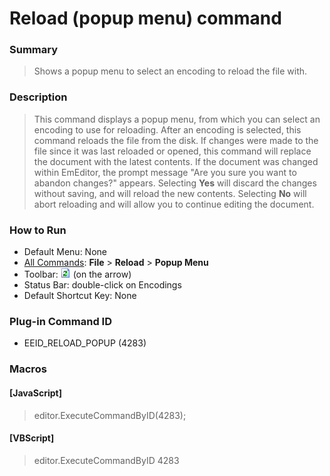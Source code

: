# Reload (popup menu) command

### Summary

> Shows a popup menu to select an encoding to reload the file with.

### Description

> This command displays a popup menu, from which you can select an encoding
> to use for reloading. After an encoding is selected, this command reloads
> the file from the disk. If changes were made to the file since it was last reloaded
> or opened, this command will replace the document with the latest contents.
> If the document was changed within EmEditor, the prompt message "Are you sure
> you want to abandon changes?" appears. Selecting **Yes** will
> discard the
> changes without saving, and will reload the new contents. Selecting **No**
> will abort reloading and will allow you to continue editing the document.

### How to Run

- Default Menu: None
- [All Commands](../tools/all_commands): **File** \> **Reload**
\> **Popup Menu**
- Toolbar: ![](../../images/reload.gif) (on
the arrow)
- Status Bar: double-click on Encodings
- Default Shortcut Key: None

### Plug-in Command ID

- EEID\_RELOAD\_POPUP (4283)

### Macros

#### \[JavaScript\]

> editor.ExecuteCommandByID(4283);

#### \[VBScript\]

> editor.ExecuteCommandByID 4283
